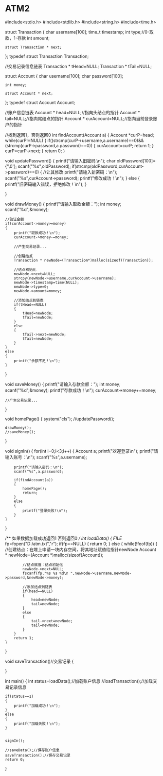 # ATM2
#include<stdio.h>
#include<stdlib.h>
#include<string.h>
#include<time.h>

struct Transaction
{
	char username[100];
	time_t timestamp;
	int type;//0-取款，1-存款
	int amount;
	
	struct Transaction * next;
};
typedef struct Transaction Transaction;

//交易记录信息链表 
Transaction * tHead=NULL;
Transaction * tTail=NULL;


struct Account
{
	char username[100];
	char password[100];	
	
	int money;
	
	struct Account * next;
};
typedef struct Account Account;

//账户信息链表 
Account * head=NULL;//指向头结点的指针
Account * tail=NULL;//指向尾结点的指针 
Account * curAccount=NULL;//指向当前登录账户的指针 

//找到返回1，否则返回0 
int findAccount(Account a)
{
	Account *curP=head;
	while(curP!=NULL)
	{
		if((strcmp(curP->username,a.username)==0)&&(strcmp(curP->password,a.password)==0))
		{
			curAccount=curP;
			return 1;
		}
		curP=curP->next;
	} 
	return 0;
}

void updatePassword()
{
	printf("请输入旧密码:\n");
	char oldPassword[100]={'\0'};
	scanf("%s",oldPassword);
	if(strcmp(oldPassword,curAccount->password)==0)
	{
		//让其修改 
		printf("请输入新密码：\n");
		scanf("%s",curAccount->password);
		printf("修改成功！\n");
	}
	else
	{
		printf("旧密码输入错误，拒绝修改！\n");
	} 
	
}

void drawMoney()
{
	printf("请输入取款金额：");
	int money;
	scanf("%d",&money);
	
	//验证金额
	if(curAccount->money>=money)
	{
		printf("取款成功！\n");
		curAccount->money-=money;
		
		//产生交易记录...	
		
		//创建结点
		Transaction * newNode=(Transaction*)malloc(sizeof(Transaction)); 
		
		//结点初始化
		newNode->next=NULL;
		strcpy(newNode->username,curAccount->username);
		newNode->timestamp=time(NULL);
		newNode->type=0;
		newNode->amount=money;
		
		//添加结点到链表
		if(tHead==NULL)
		{
			tHead=newNode;
			tTail=newNode;
		}
		else
		{
			tTail->next=newNode;
			tTail=newNode;
		}
	} 
	else
	{
		printf("余额不足！\n");
	}
}

void saveMoney()
{
	printf("请输入存款金额：");
	int money;
	scanf("%d",&money);
	printf("存款成功！\n");
	curAccount->money+=money;
	
	//产生交易记录...	
	
}

void homePage()
{
	system("cls");
	//updatePassword(); 
	
	drawMoney();
	//saveMoney();
}

void signIn()
{
	for(int i=0;i<3;i++)
	{
		Account a; 
		printf("欢迎登录\n");
		printf("请输入账号：\n");
		scanf("%s",a.username);
		
		printf("请输入密码：\n");
		scanf("%s",a.password);
		
		if(findAccount(a))
		{
			homePage();
			return;
		}
		else
		{
			printf("登录失败!\n");
		}
	} 
}

/**
如果数据加载成功返回1
否则返回0 
*/
int loadData()
{
	FILE* fp=fopen("D:/atm.txt","r");
	if(fp==NULL)
	{
		return 0; 
	}
	else
	{
		while(!feof(fp))
		{
			//创建结点：在堆上申请一块内存空间，将其地址赋值给指针newNode
			Account * newNode=(Account *)malloc(sizeof(Account)); 
			
			//结点赋值：结点初始化
			newNode->next=NULL;
			fscanf(fp,"%s %s %d\n ",newNode->username,newNode->password,&newNode->money);
			
			//添加结点到链表
			if(head==NULL)
			{
				head=newNode;
				tail=newNode;
			}
			else
			{
				tail->next=newNode;
				tail=newNode;
			}
		}
		return 1;
	}

}

void saveTransaction()//交易记录 
{
	
}

int main()
{
	int status=loadData();//加载账户信息 
	//loadTransaction();//加载交易记录信息
	 
	if(status==1)
	{
		printf("加载成功！\n");
	}
	else
	{
		printf("加载失败！\n");
	}
	
	
	signIn();
	
	//saveData();//保存账户信息
	saveTransaction();//保存交易记录 
	return 0;
} 
